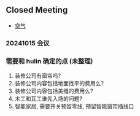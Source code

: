 ## Closed Meeting
* [空气](Air.md)

### 20241015 会议

### 需要和 hulin 确定的点 (未整理)
1. 装修公司有窗帘吗?
2. 装修公司内容包括地面找平的费用么?
3. 装修公司内容包括美缝的费用么?
4. 木工和瓦工谁先入场的问题?
5. 智能家居, 需要开关预留零线, 预留智能窗帘插线口
